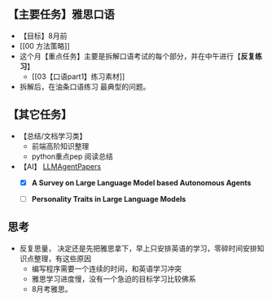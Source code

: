 ## 【主要任务】雅思口语 
- 【目标】8月前
- [[00 方法策略]]
- 这个月【重点任务】主要是拆解口语考试的每个部分，并在中午进行【**反复练习**】
	- [[03【口语part1】练习素材]]
- 拆解后，在油条口语练习 最典型的问题。
## 【其它任务】
- 【总结/文档学习类】
	- 前端高阶知识整理
	- python重点pep 阅读总结
- 【AI】 [LLMAgentPapers](https://github.com/zjunlp/LLMAgentPapers?tab=readme-ov-file#%EF%B8%8F-framework)
	- [x] **A Survey on Large Language Model based Autonomous Agents**
	- [ ] **Personality Traits in Large Language Models**


## 思考
- 反复思量， 决定还是先把雅思拿下，早上只安排英语的学习，零碎时间安排知识点整理，有这些原因
	- 编写程序需要一个连续的时间，和英语学习冲突
	- 雅思学习进度慢，没有一个急迫的目标学习比较佛系
	- 8月考雅思。


